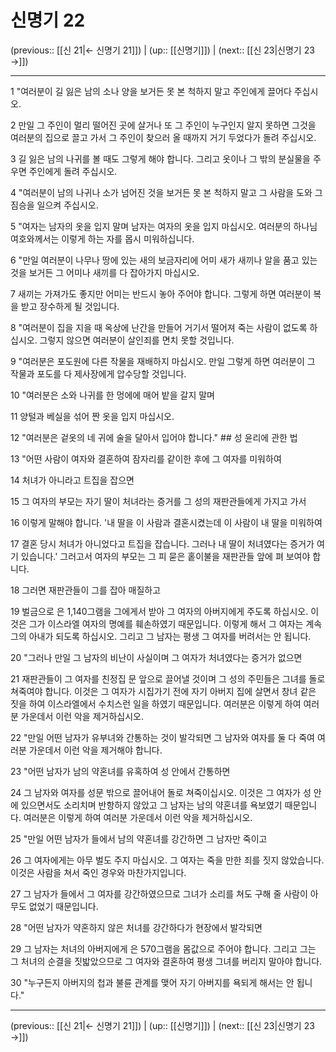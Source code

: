 # 신명기 22

(previous:: [[신 21|← 신명기 21]]) | (up:: [[신명기]]) | (next:: [[신 23|신명기 23 →]])

***




1 
"여러분이 길 잃은 남의 소나 양을 보거든 못 본 척하지 말고 주인에게 끌어다 주십시오. 



2 
만일 그 주인이 멀리 떨어진 곳에 살거나 또 그 주인이 누구인지 알지 못하면 그것을 여러분의 집으로 끌고 가서 그 주인이 찾으러 올 때까지 거기 두었다가 돌려 주십시오. 



3 
길 잃은 남의 나귀를 볼 때도 그렇게 해야 합니다. 그리고 옷이나 그 밖의 분실물을 주우면 주인에게 돌려 주십시오. 



4 
"여러분이 남의 나귀나 소가 넘어진 것을 보거든 못 본 척하지 말고 그 사람을 도와 그 짐승을 일으켜 주십시오. 



5 
"여자는 남자의 옷을 입지 말며 남자는 여자의 옷을 입지 마십시오. 여러분의 하나님 여호와께서는 이렇게 하는 자를 몹시 미워하십니다. 



6 
"만일 여러분이 나무나 땅에 있는 새의 보금자리에 어미 새가 새끼나 알을 품고 있는 것을 보거든 그 어미나 새끼를 다 잡아가지 마십시오. 



7 
새끼는 가져가도 좋지만 어미는 반드시 놓아 주어야 합니다. 그렇게 하면 여러분이 복을 받고 장수하게 될 것입니다. 



8 
"여러분이 집을 지을 때 옥상에 난간을 만들어 거기서 떨어져 죽는 사람이 없도록 하십시오. 그렇지 않으면 여러분이 살인죄를 면치 못할 것입니다. 



9 
"여러분은 포도원에 다른 작물을 재배하지 마십시오. 만일 그렇게 하면 여러분이 그 작물과 포도를 다 제사장에게 압수당할 것입니다. 



10 
"여러분은 소와 나귀를 한 멍에에 매어 밭을 갈지 말며 



11 
양털과 베실을 섞어 짠 옷을 입지 마십시오. 



12 
"여러분은 겉옷의 네 귀에 술을 달아서 입어야 합니다." ## 성 윤리에 관한 법 



13 
"어떤 사람이 여자와 결혼하여 잠자리를 같이한 후에 그 여자를 미워하여 



14 
처녀가 아니라고 트집을 잡으면 



15 
그 여자의 부모는 자기 딸이 처녀라는 증거를 그 성의 재판관들에게 가지고 가서 



16 
이렇게 말해야 합니다. '내 딸을 이 사람과 결혼시켰는데 이 사람이 내 딸을 미워하여 



17 
결혼 당시 처녀가 아니었다고 트집을 잡습니다. 그러나 내 딸이 처녀였다는 증거가 여기 있습니다.' 그러고서 여자의 부모는 그 피 묻은 홑이불을 재판관들 앞에 펴 보여야 합니다. 



18 
그러면 재판관들이 그를 잡아 매질하고 



19 
벌금으로 은 1,140그램을 그에게서 받아 그 여자의 아버지에게 주도록 하십시오. 이것은 그가 이스라엘 여자의 명예를 훼손하였기 때문입니다. 이렇게 해서 그 여자는 계속 그의 아내가 되도록 하십시오. 그리고 그 남자는 평생 그 여자를 버려서는 안 됩니다. 



20 
"그러나 만일 그 남자의 비난이 사실이며 그 여자가 처녀였다는 증거가 없으면 



21 
재판관들이 그 여자를 친정집 문 앞으로 끌어낼 것이며 그 성의 주민들은 그녀를 돌로 쳐죽여야 합니다. 이것은 그 여자가 시집가기 전에 자기 아버지 집에 살면서 창녀 같은 짓을 하여 이스라엘에서 수치스런 일을 하였기 때문입니다. 여러분은 이렇게 하여 여러분 가운데서 이런 악을 제거하십시오. 



22 
"만일 어떤 남자가 유부녀와 간통하는 것이 발각되면 그 남자와 여자를 둘 다 죽여 여러분 가운데서 이런 악을 제거해야 합니다. 



23 
"어떤 남자가 남의 약혼녀를 유혹하여 성 안에서 간통하면 



24 
그 남자와 여자를 성문 밖으로 끌어내어 돌로 쳐죽이십시오. 이것은 그 여자가 성 안에 있으면서도 소리치며 반항하지 않았고 그 남자는 남의 약혼녀를 욕보였기 때문입니다. 여러분은 이렇게 하여 여러분 가운데서 이런 악을 제거하십시오. 



25 
"만일 어떤 남자가 들에서 남의 약혼녀를 강간하면 그 남자만 죽이고 



26 
그 여자에게는 아무 벌도 주지 마십시오. 그 여자는 죽을 만한 죄를 짓지 않았습니다. 이것은 사람을 쳐서 죽인 경우와 마찬가지입니다. 



27 
그 남자가 들에서 그 여자를 강간하였으므로 그녀가 소리를 쳐도 구해 줄 사람이 아무도 없었기 때문입니다. 



28 
"어떤 남자가 약혼하지 않은 처녀를 강간하다가 현장에서 발각되면 



29 
그 남자는 처녀의 아버지에게 은 570그램을 몸값으로 주어야 합니다. 그리고 그는 그 처녀의 순결을 짓밟았으므로 그 여자와 결혼하여 평생 그녀를 버리지 말아야 합니다. 



30 
"누구든지 아버지의 첩과 불륜 관계를 맺어 자기 아버지를 욕되게 해서는 안 됩니다."

***

(previous:: [[신 21|← 신명기 21]]) | (up:: [[신명기]]) | (next:: [[신 23|신명기 23 →]])

